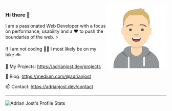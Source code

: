 <img src="https://raw.githubusercontent.com/adrianjost/Curriculum-Vitae/79973103bac22355b068c6cfe32dedba83bfb48e/src/static/avatar.svg" alt="Avatar of Adrian Jost" height="200" align="right">

### Hi there 👋

I am a passionated Web Developer with a focus on performance, usability and a ♥️ to push the boundaries of the web. ⚡

If I am not coding 👨‍💻 I most likely be on my bike 🚲

👾 My Projects: https://adrianjost.dev/projects

💬 Blog: https://medium.com/@adrianjost

📫 Contact: https://adrianjost.dev/contact

---


![Adrian Jost's Profile Stats](https://github-readme-stats.vercel.app/api?username=adrianjost&show_icons=true&theme=light&count_private=true)


<!--
**adrianjost/adrianjost** is a ✨ _special_ ✨ repository because its `README.md` (this file) appears on your GitHub profile.

Here are some ideas to get you started:

- 🔭 I’m currently working on ...
- 🌱 I’m currently learning ...
- 👯 I’m looking to collaborate on ...
- 🤔 I’m looking for help with ...
- 💬 Ask me about ...
- 📫 How to reach me: ...
- 😄 Pronouns: ...
- ⚡ Fun fact: ...

![Adrian Jost's Public Language Usage Stats](https://github-readme-stats.vercel.app/api/top-langs/?username=adrianjost&layout=compact)
-->

